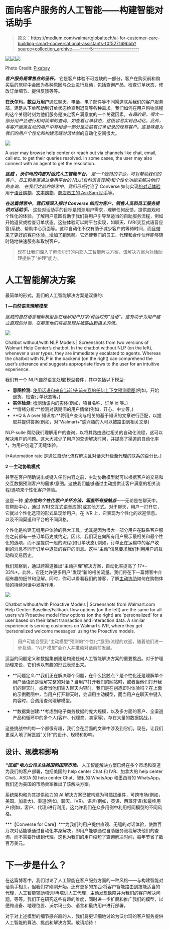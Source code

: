 # 面向客户服务的人工智能——构建智能对话助手

> 原文：<https://medium.com/walmartglobaltech/ai-for-customer-care-building-smart-conversational-assistants-f0f527169bbb?source=collection_archive---------5----------------------->

![](img/3377eea373f44c55cd8e349ad3c8679f.png)![](img/88cbff1828eebc1f4d87162d998911da.png)![](img/3377eea373f44c55cd8e349ad3c8679f.png)

Photo Credit: [Pixabay](https://pixabay.com/illustrations/customer-service-care-call-support-4482159/)

***客户服务是零售业的圣杯。*** 它是客户体验不可或缺的一部分，客户在购买前和购买后的旅程中会因为各种原因与企业进行互动，包括查询产品、检查订单状态、修改订单细节、提供反馈等等。

**在沃尔玛，数百万用户**通过聊天、电话、电子邮件等不同渠道联系我们的客户服务部。满足从下单帮助到订单状态检查到退货等各种需求。我们如何在用户购物旅程的这个关键时刻为他们服务是决定客户满意度的一个关键因素。*有趣的是，很大一部分用户会进行相对简单的查询，如查看订单状态，这很容易实现自动化。*此外，与客户服务互动的用户中有相当一部分是之前有订单记录的现有客户。这意味着*为我们的用户个性化和构建无缝对话体验*的自动化空间很大。

![](img/1ed4c2550a90b76b4a2236c1a359a35c.png)

A user may browse help center or reach out via channels like chat, email, call etc. to get their queries resolved. In some cases, the user may also connect with an agent to get the resolution.

[***匡威***](/walmartglobaltech/building-a-conversational-assistant-platform-for-voice-enabled-shopping-6d174cdc4131) ***，沃尔玛的内部对话式人工智能平台，*** *是一个独特的平台，可以帮助我们的客户、员工和卖家通过使用平台的 NLU(自然语言理解)和个性化功能来解决他们的查询。* *在我们之前的博客中，我们已经*讨论了 Converse 如何实现[的对话体验](https://one.walmart.com/content/globaltechindia/en_in/Tech-insights/blog/Conversational-Commerce.html)用于[语音购物](/walmartglobaltech/building-a-conversational-assistant-platform-for-voice-enabled-shopping-6d174cdc4131)、[文本购物](https://corporate.walmart.com/newsroom/2022/01/24/how-walmart-builds-conversational-shopping-to-create-innovative-customer-experiences)、[商店员工的 AskSam 助手](/walmartglobaltech/knowledge-distillation-of-multilingual-bert-for-walmarts-conversational-ai-assistant-98ca7c2c3835)等。

***在这篇博客中，我们将深入探讨 Converse 如何为客户、销售人员和员工服务提供对话助手。*** 这些对话助手的目标是预测用户需求，理解任何反馈，提供直观和个性化的体验。了解用户意图有助于我们将用户引导至适当的自助服务流程，例如开始退货或检查订单状态。这些体验可以跨平台实现，如聊天、IVR(交互式语音应答)系统、帮助中心页面等。这种自动化不仅有助于减少客户的等待时间，而且[带来了更好的客户体验，增加了销售额](https://blog.hubspot.com/service/importance-customer-service)。它还使我们的员工、代理和合作伙伴能够随时随地快速服务和取悦客户。

> 现在让我们深入了解沃尔玛的内部人工智能解决方案，该解决方案为对话助理提供了“护理”能力。

# 人工智能解决方案

最简单的形式，我们的人工智能解决方案是双重的:

**1 —自然语言理解模型**

*匡威的自然语言理解模型旨在理解用户打字/说话时的“话语”。这有助于为用户建立直观的体验，在那里他们将被呈现并被路由到相关的流。*

![](img/178b8e94e771f93806002964a572fe4e.png)

Chatbot without/with NLP Models | Screenshots from two versions of Walmart Help Center’s chatbot. In the chatbot without NLP (on the left), whenever a user types, they are immediately escalated to agents. Whereas the chatbot with NLP in the backend (on the right) can comprehend the user’s utterance and suggests appropriate flows to the user for an intuitive experience.

我们有一个 NLP(自然语言处理)模型套件，其中包括以下模型:

- **意图检测:** [使用话语和来自当前/先前交互的任何上下文预测意图](/walmartglobaltech/search?q=conversational)(例如，开始退货、检查订单状态等。)
- **实体检测:** [检测话语内的实体](/walmartglobaltech/joint-intent-classification-and-entity-recognition-for-conversational-commerce-35bf69195176)(例如，项目名称、订单 id 等。)
- **情绪分析:**检测对话期间的用户情绪(例如，开心、中立等。)
- **Q & A over 知识库:**将用户查询与相关的基于知识的文章进行匹配，以提取并提供答案(例如，对“Walmart+”感兴趣的人可以被路由到相关文章)

NLP-suite 帮助我们理解用户的查询，以将其路由通过相关的自动化流程，这可以解决用户的问题。这大大减少了用户的查询解决时间，并提高了渠道的自动化率*，为用户创造了无缝体验。

(*Automation rate 是通过自动化流程解决且对话未升级至代理的联系的百分比。)

**2 —主动协助模式**

甚至在客户明确说出或键入任何内容之前，主动协助模型就可以根据客户的交易和交互数据预测客户的需求/意图。这使我们能够通过主动提供让客户满意的相关流程/选项来个性化客户体验。

这是一种 ***全方位的个性化客户关怀方法，涵盖所有接触点***——无论是在聊天中，在帮助中心，通过 IVR(交互式语音应答)或其他方式。对于聊天，用户一打开它，它就以个性化选项的形式呈现给用户。在 IVR 上，它表现为个性化的欢迎信息。以及不同渠道和平台的不同风格。

个性化是构建无缝用户体验的强大工具，尤其是因为很大一部分用户在联系客户服务之前都有一些订单历史或约定。因此，我们现在向所有用户展示最相关和最个性化的选项，而不是提供一般的流程(如订单状态),例如，订单正在运输中的客户收到的消息不同于订单中退货的客户的消息。这种“主动”信息要求我们利用用户的互动和交易历史。

我们观察到，通过跨渠道推出“主动护理”解决方案，自动化率提高了 17*–33%*。此外，它还允许更多用户“发现”新的相关流量。我们将在下一篇博客中介绍有趣的细节和见解。同时，你可以看看我们的博客，了解[主动协助](/walmartglobaltech/making-walmarts-shopping-assistant-proactive-53a1764fcdee)如何在购物体验的持续对话中发挥作用。

![](img/5d3b651dcc24351391230f43fcd1e2df.png)

Chatbot without/with Proactive Models | Screenshots from Walmart.com Help Center: Baseline/Fallback flow options (on the left) are the same for all users v/s Proactive model flow options (on the right) are ‘personalized’ for a user based on their latest transaction and interaction data. A similar experience is serving customers on Walmart’s IVR, where they get ‘personalized welcome messages’ using the Proactive models.

> 用户可能会受到“主动模型”预测的“个性化”意图/流程的欢迎，随着他们进一步互动，“NLP 模型”会介入并推动对话向前发展。

适当的问题定义和数据集创建是构建任何人工智能解决方案的重要挑战。对于护理助理来说，它们也以有趣的形式表现出来。

- **问题定义:**我们正在解决哪个问题，在什么接触点？是个性化还是理解单个用户话语还是理解完整的对话？当用户打开我们的网站时，或者当他们打开我们的聊天时，或者当他们输入聊天内容时，我们是在创造即时体验吗？在上面的示例截图中，当用户打开聊天时，会调用主动模型，而当用户在聊天中键入内容时，会调用查询理解模型。

- **数据集创建:**考虑到电子商务数据的庞大规模，以及多方面的客户、全渠道产品和循环中的多个人(客户、代理商、卖家等)，存在大量的数据挑战。).

这些挑战中的每一个都很有趣，我们会在后面的文章中涉及到它们。现在，让我们更深入地了解匡威“关怀”的设计、规模和影响。

## 设计、规模和影响

***“匡威”电力公司关注美国和国际市场。*** 人工智能解决方案已经在多个市场和渠道为我们的客户部署，包括美国的 help center Chat 和 IVR、加拿大的 help center Chat、ASDA 的 help center Chat、智利的 WhatsApp 和墨西哥的 WhatsApp。我们还为美国的市场卖家推出了该解决方案。

系统架构和为其提供动力的 AI 解决方案已被构建为可插拔组件，可跨市场(例如，美国、加拿大)、渠道(例如，聊天、IVR)、语言(例如，英语、西班牙语)和最终用户(例如，客户、代理)进行利用。这允许我们在众多用例中利用相同模型的不同风格。

***【Converse for Care】***为我们的用户提供直观、无缝的对话体验，使数百万次对话能够通过自动化本身解决，即用户能够通过自助服务流程解决他们的查询，而不需要升级到代理。这也为我们的用户缩短了查询解决时间，每年节省了数百万美元。

# 下一步是什么？

在这篇博客中，我们讨论了人工智能在客户服务方面的一种风格——与构建智能对话助手相关，但我们才刚刚开始。还有更多的东西:将客户智能路由到技能适当的代理，人工智能辅助培训/再培训人工代理，主动发现缺陷并为我们的客户解决问题，等等。我们正在研究这些有趣的维度，同时进一步扩展和推广我们的模型，以便跨设备、地理位置、沃尔玛业务、语言和最终用户进行部署。

对于对上述模型的细节感兴趣的人，我们将更详细地讨论为沃尔玛的客户服务提供人工智能的算法、挑战和解决方案。敬请期待！